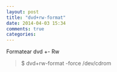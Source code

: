 ```yaml
---
layout: post
title: "dvd+rw-format"
date: 2014-04-03 15:34
comments: true
categories: 
---
```

Formatear dvd +- Rw

>$ dvd+rw-format -force /dev/cdrom

